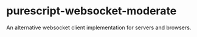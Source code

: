 # purescript-websocket-moderate

An alternative websocket client implementation for servers and browsers.
